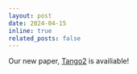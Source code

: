 ```yaml
---
layout: post
date: 2024-04-15 
inline: true
related_posts: false
---
```


Our new paper, [Tango2](https://tango2-web.github.io/) is availiable!
